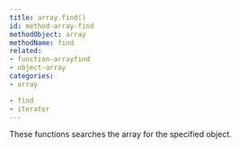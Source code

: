 ```yaml
---
title: array.find()
id: method-array-find
methodObject: array
methodName: find
related:
- function-arrayfind
- object-array
categories:
- array

- find
- iterator
---
```


These functions searches the array for the specified object.
